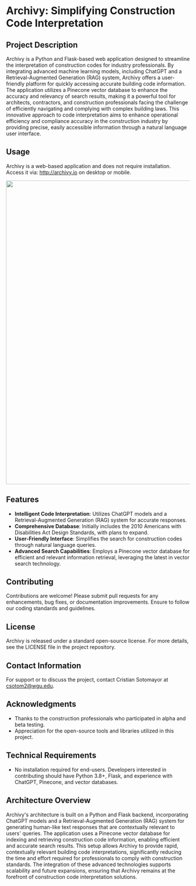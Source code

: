 # Archivy: Simplifying Construction Code Interpretation

## Project Description
Archivy is a Python and Flask-based web application designed to streamline the interpretation of construction codes for industry professionals. By integrating advanced machine learning models, including ChatGPT and a Retrieval-Augmented Generation (RAG) system, Archivy offers a user-friendly platform for quickly accessing accurate building code information. The application utilizes a Pinecone vector database to enhance the accuracy and relevancy of search results, making it a powerful tool for architects, contractors, and construction professionals facing the challenge of efficiently navigating and complying with complex building laws. This innovative approach to code interpretation aims to enhance operational efficiency and compliance accuracy in the construction industry by providing precise, easily accessible information through a natural language user interface.

## Usage
Archivy is a web-based application and does not require installation. Access it via: http://archivy.io on desktop or mobile.

<img src="https://media.giphy.com/media/QY31wTPrOP7dB73sDL/giphy.gif" width="830" />

## Features
- **Intelligent Code Interpretation**: Utilizes ChatGPT models and a Retrieval-Augmented Generation (RAG) system for accurate responses.
- **Comprehensive Database**: Initially includes the 2010 Americans with Disabilities Act Design Standards, with plans to expand.
- **User-Friendly Interface**: Simplifies the search for construction codes through natural language queries.
- **Advanced Search Capabilities**: Employs a Pinecone vector database for efficient and relevant information retrieval, leveraging the latest in vector search technology.

## Contributing
Contributions are welcome! Please submit pull requests for any enhancements, bug fixes, or documentation improvements. Ensure to follow our coding standards and guidelines.

## License
Archivy is released under a standard open-source license. For more details, see the LICENSE file in the project repository.

## Contact Information
For support or to discuss the project, contact Cristian Sotomayor at csotom2@wgu.edu.

## Acknowledgments
- Thanks to the construction professionals who participated in alpha and beta testing.
- Appreciation for the open-source tools and libraries utilized in this project.

## Technical Requirements
- No installation required for end-users. Developers interested in contributing should have Python 3.8+, Flask, and experience with ChatGPT, Pinecone, and vector databases.

## Architecture Overview
Archivy's architecture is built on a Python and Flask backend, incorporating ChatGPT models and a Retrieval-Augmented Generation (RAG) system for generating human-like text responses that are contextually relevant to users' queries. The application uses a Pinecone vector database for indexing and retrieving construction code information, enabling efficient and accurate search results. This setup allows Archivy to provide rapid, contextually relevant building code interpretations, significantly reducing the time and effort required for professionals to comply with construction standards. The integration of these advanced technologies supports scalability and future expansions, ensuring that Archivy remains at the forefront of construction code interpretation solutions.
